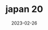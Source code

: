 ---
weight: 20
images: 
- /images/Japan/DSCF0092.jpg
title: japan 20
date: 2023-02-26
tags:
- japan
---